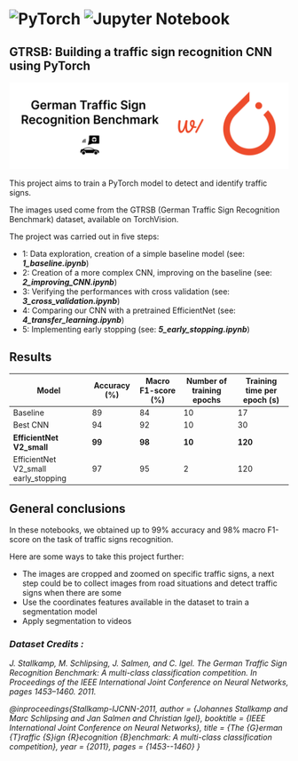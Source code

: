 # ![PyTorch](https://img.shields.io/badge/PyTorch-%23EE4C2C.svg?style=for-the-badge&logo=PyTorch&logoColor=white) ![Jupyter Notebook](https://img.shields.io/badge/jupyter-%23FA0F00.svg?style=for-the-badge&logo=jupyter&logoColor=white)

## **GTRSB: Building a traffic sign recognition CNN using PyTorch**

<img src='./images/logo.png' width=700>

This project aims to train a PyTorch model to detect and identify traffic signs.

The images used come from the GTRSB (German Traffic Sign Recognition Benchmark) dataset, available on TorchVision.

The project was carried out in five steps:

* 1: Data exploration, creation of a simple baseline model (see: ***1_baseline.ipynb***)
* 2: Creation of a more complex CNN, improving on the baseline (see: ***2_improving_CNN.ipynb***)
* 3: Verifying the performances with cross validation (see: ***3_cross_validation.ipynb***)
* 4: Comparing our CNN with a pretrained EfficientNet (see: ***4_transfer_learning.ipynb***)
* 5: Implementing early stopping (see: ***5_early_stopping.ipynb***)

## Results

|  Model | Accuracy (%)  | Macro F1-score (%)| Number of training epochs|Training time per epoch (s)
|---|---|---|---|---|
|Baseline| 89|84|10 |17|
|Best CNN|94|92|10|30|
|**EfficientNet V2_small**|**99**|**98**|**10**|**120**|
|EfficientNet V2_small early_stopping|97|95|2|120|

## General conclusions

In these notebooks, we obtained up to 99% accuracy and 98% macro F1-score on the task of traffic signs recognition.

Here are some ways to take this project further:

* The images are cropped and zoomed on specific traffic signs, a next step could be to collect images from road situations and detect traffic signs when there are some
* Use the coordinates features available in the dataset to train a segmentation model
* Apply segmentation to videos

### *Dataset Credits :*

*J. Stallkamp, M. Schlipsing, J. Salmen, and C. Igel. The German Traffic Sign Recognition Benchmark: A multi-class classification competition.*
*In Proceedings of the IEEE International Joint Conference on Neural Networks, pages 1453–1460. 2011.*

*@inproceedings{Stallkamp-IJCNN-2011,*
    *author = {Johannes Stallkamp and Marc Schlipsing and Jan Salmen and Christian Igel},*
    *booktitle = {IEEE International Joint Conference on Neural Networks},*
    *title = {The {G}erman {T}raffic {S}ign {R}ecognition {B}enchmark: A multi-class classification competition},*
    *year = {2011},*
    *pages = {1453--1460}*
*}*
